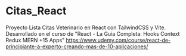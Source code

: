 # Citas_React
Proyecto Lista Citas Veterinario en React con TailwindCSS y Vite.
Desarrollado en el curso de "React - La Guía Completa: Hooks Context Redux MERN +15 Apps" 
https://www.udemy.com/course/react-de-principiante-a-experto-creando-mas-de-10-aplicaciones/
